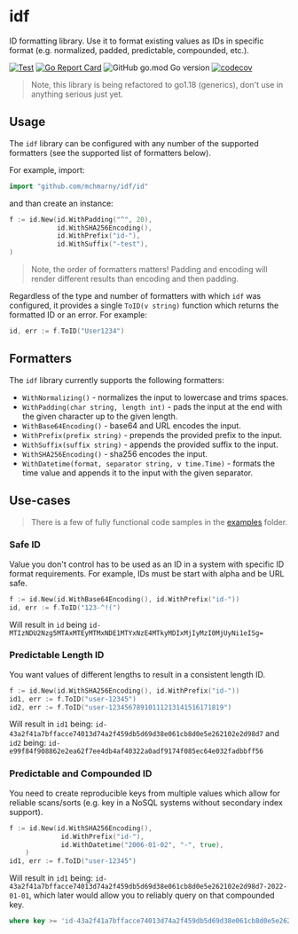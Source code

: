 # idf

ID formatting library. Use it to format existing values as IDs in specific format (e.g. normalized, padded, predictable, compounded, etc.).

[![Test](https://github.com/mchmarny/idf/actions/workflows/test-on-push.yaml/badge.svg?branch=main)](https://github.com/mchmarny/idf/actions/workflows/test-on-push.yaml) [![Go Report Card](https://goreportcard.com/badge/github.com/mchmarny/idf)](https://goreportcard.com/report/github.com/mchmarny/idf) ![GitHub go.mod Go version](https://img.shields.io/github/go-mod/go-version/mchmarny/idf) [![codecov](https://codecov.io/gh/mchmarny/idf/branch/main/graph/badge.svg?token=00H8S7GMPP)](https://codecov.io/gh/mchmarny/idf)

> Note, this library is being refactored to go1.18 (generics), don't use in anything serious just yet. 

## Usage

The `idf` library can be configured with any number of the supported formatters (see the supported list of formatters below). 

For example, import:

```go
import "github.com/mchmarny/idf/id"
```

and than create an instance: 

```go
f := id.New(id.WithPadding("^", 20),
		    id.WithSHA256Encoding(),
		    id.WithPrefix("id-"),
		    id.WithSuffix("-test"),
)
```

> Note, the order of formatters matters! Padding and encoding will render different results than encoding and then padding. 

Regardless of the type and number of formatters with which `idf` was configured, it provides a single `ToID(v string)` function which returns the formatted ID or an error. For example: 

```go
id, err := f.ToID("User1234")
```

## Formatters

The `idf` library currently supports the following formatters:

* `WithNormalizing()` - normalizes the input to lowercase and trims spaces.
* `WithPadding(char string, length int)` - pads the input at the end with the given character up to the given length.
* `WithBase64Encoding()` - base64 and URL encodes the input.
* `WithPrefix(prefix string)` - prepends the provided prefix to the input.
* `WithSuffix(suffix string)` - appends the provided suffix to the input.
* `WithSHA256Encoding()` - sha256 encodes the input.
* `WithDatetime(format, separator string, v time.Time)` - formats the time value and appends it to the input with the given separator. 

## Use-cases

> There is a few of fully functional code samples in the [examples](./examples) folder.

### Safe ID

Value you don't control has to be used as an ID in a system with specific ID format requirements. For example, IDs must be start with alpha and be URL safe. 

```go
f := id.New(id.WithBase64Encoding(), id.WithPrefix("id-"))
id, err := f.ToID("123-^!(")
```

Will result in `id` being `id-MTIzNDU2Nzg5MTAxMTEyMTMxNDE1MTYxNzE4MTkyMDIxMjIyMzI0MjUyNi1eISg=`

### Predictable Length ID

You want values of different lengths to result in a consistent length ID.

```go
f := id.New(id.WithSHA256Encoding(), id.WithPrefix("id-"))
id1, err := f.ToID("user-12345")
id2, err := f.ToID("user-12345678910111213141516171819")
```

Will result in `id1` being:
`id-43a2f41a7bffacce74013d74a2f459db5d69d38e061cb8d0e5e262102e2d98d7` 
and `id2` being: 
`id-e99f84f908862e2ea62f7ee4db4af40322a0adf9174f085ec64e032fadbbff56`

### Predictable and Compounded ID

You need to create reproducible keys from multiple values which allow for reliable scans/sorts (e.g. key in a NoSQL systems without secondary index support).

```go
f := id.New(id.WithSHA256Encoding(), 
             id.WithPrefix("id-"), 
			 id.WithDatetime("2006-01-02", "-", true),
	)
id1, err := f.ToID("user-12345")
```

Will result in `id1` being: `id-43a2f41a7bffacce74013d74a2f459db5d69d38e061cb8d0e5e262102e2d98d7-2022-01-01`, which later would allow you to reliably query on that compounded key. 

```sql
where key >= 'id-43a2f41a7bffacce74013d74a2f459db5d69d38e061cb8d0e5e262102e2d98d7-2022-01-01' and key <= 'id-43a2f41a7bffacce74013d74a2f459db5d69d38e061cb8d0e5e262102e2d98d7-2022-01-31'
```
